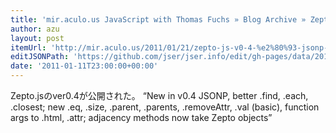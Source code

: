 ```yaml
---
title: 'mir.aculo.us JavaScript with Thomas Fuchs » Blog Archive » Zepto.js v0.4 – JSONP & more DOM goodness'
author: azu
layout: post
itemUrl: 'http://mir.aculo.us/2011/01/21/zepto-js-v0-4-%e2%80%93-jsonp-more-dom-goodness/'
editJSONPath: 'https://github.com/jser/jser.info/edit/gh-pages/data/2011/01/index.json'
date: '2011-01-11T23:00:00+00:00'
---
```

Zepto.jsのver0.4が公開された。
<q>New in v0.4 JSONP, better .find, .each, .closest; new .eq, .size, .parent, .parents, .removeAttr, .val (basic), function args to .html, .attr; adjacency methods now take Zepto objects</q>
